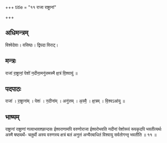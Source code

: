 +++
title = "११ राजा राष्ट्रानां"

+++
## अधिमन्त्रम्
विश्वेदेवाः। वसिष्ठः। द्विपदा विराट्।

## मन्त्रः
राजा॑ रा॒ष्ट्रानां॒ पेशो॑ न॒दीना॒मनु॑त्तमस्मै क्ष॒त्रं वि॒श्वायु॑ ॥

## पदपाठः
राजा॑ । रा॒ष्ट्राना॑म् । पेशः॑ । न॒दीना॑म् । अनु॑त्तम् । अ॒स्मै॒ । क्ष॒त्रम् । वि॒श्वऽआ॑यु ॥

## भाष्यम्
राष्ट्रानां राष्ट्राणां णत्वाभावश्छान्दसः ईश्वराणामपि वरुणोराजा ईश्वरोभवति नदीनां पेशोरूपं रूपकृदपि भवतीत्यर्थः अस्मै षष्ठ्यर्थे- चतुर्थी अस्य वरुणस्य क्षत्रं बलं अनुत्तं अन्यैरबाधितं विश्वायु सर्वतोगन्तृ भवतीति ॥ ११ ॥